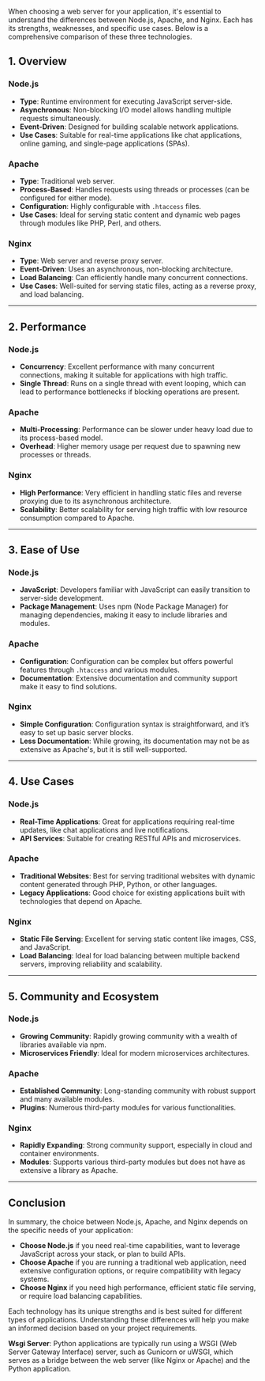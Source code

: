When choosing a web server for your application, it's essential to understand the differences between Node.js, Apache, and Nginx. Each has its strengths, weaknesses, and specific use cases. Below is a comprehensive comparison of these three technologies.

## 1. Overview

### **Node.js**
- **Type**: Runtime environment for executing JavaScript server-side.
- **Asynchronous**: Non-blocking I/O model allows handling multiple requests simultaneously.
- **Event-Driven**: Designed for building scalable network applications.
- **Use Cases**: Suitable for real-time applications like chat applications, online gaming, and single-page applications (SPAs).

### **Apache**
- **Type**: Traditional web server.
- **Process-Based**: Handles requests using threads or processes (can be configured for either mode).
- **Configuration**: Highly configurable with `.htaccess` files.
- **Use Cases**: Ideal for serving static content and dynamic web pages through modules like PHP, Perl, and others.

### **Nginx**
- **Type**: Web server and reverse proxy server.
- **Event-Driven**: Uses an asynchronous, non-blocking architecture.
- **Load Balancing**: Can efficiently handle many concurrent connections.
- **Use Cases**: Well-suited for serving static files, acting as a reverse proxy, and load balancing.

---

## 2. Performance

### **Node.js**
- **Concurrency**: Excellent performance with many concurrent connections, making it suitable for applications with high traffic.
- **Single Thread**: Runs on a single thread with event looping, which can lead to performance bottlenecks if blocking operations are present.

### **Apache**
- **Multi-Processing**: Performance can be slower under heavy load due to its process-based model.
- **Overhead**: Higher memory usage per request due to spawning new processes or threads.

### **Nginx**
- **High Performance**: Very efficient in handling static files and reverse proxying due to its asynchronous architecture.
- **Scalability**: Better scalability for serving high traffic with low resource consumption compared to Apache.

---

## 3. Ease of Use

### **Node.js**
- **JavaScript**: Developers familiar with JavaScript can easily transition to server-side development.
- **Package Management**: Uses npm (Node Package Manager) for managing dependencies, making it easy to include libraries and modules.

### **Apache**
- **Configuration**: Configuration can be complex but offers powerful features through `.htaccess` and various modules.
- **Documentation**: Extensive documentation and community support make it easy to find solutions.

### **Nginx**
- **Simple Configuration**: Configuration syntax is straightforward, and it’s easy to set up basic server blocks.
- **Less Documentation**: While growing, its documentation may not be as extensive as Apache's, but it is still well-supported.

---

## 4. Use Cases

### **Node.js**
- **Real-Time Applications**: Great for applications requiring real-time updates, like chat applications and live notifications.
- **API Services**: Suitable for creating RESTful APIs and microservices.

### **Apache**
- **Traditional Websites**: Best for serving traditional websites with dynamic content generated through PHP, Python, or other languages.
- **Legacy Applications**: Good choice for existing applications built with technologies that depend on Apache.

### **Nginx**
- **Static File Serving**: Excellent for serving static content like images, CSS, and JavaScript.
- **Load Balancing**: Ideal for load balancing between multiple backend servers, improving reliability and scalability.

---

## 5. Community and Ecosystem

### **Node.js**
- **Growing Community**: Rapidly growing community with a wealth of libraries available via npm.
- **Microservices Friendly**: Ideal for modern microservices architectures.

### **Apache**
- **Established Community**: Long-standing community with robust support and many available modules.
- **Plugins**: Numerous third-party modules for various functionalities.

### **Nginx**
- **Rapidly Expanding**: Strong community support, especially in cloud and container environments.
- **Modules**: Supports various third-party modules but does not have as extensive a library as Apache.

---

## Conclusion

In summary, the choice between Node.js, Apache, and Nginx depends on the specific needs of your application:

- **Choose Node.js** if you need real-time capabilities, want to leverage JavaScript across your stack, or plan to build APIs.
- **Choose Apache** if you are running a traditional web application, need extensive configuration options, or require compatibility with legacy systems.
- **Choose Nginx** if you need high performance, efficient static file serving, or require load balancing capabilities.

Each technology has its unique strengths and is best suited for different types of applications. Understanding these differences will help you make an informed decision based on your project requirements.



 **Wsgi Server**: Python applications are typically run using a WSGI (Web Server Gateway Interface) server, such as Gunicorn or uWSGI, which serves as a bridge between the web server (like Nginx or Apache) and the Python application.